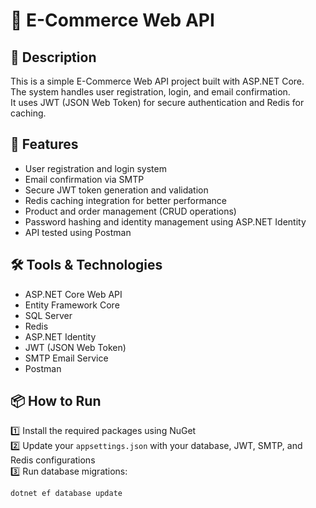 # 🛒 E-Commerce Web API

## 📖 Description  
This is a simple E-Commerce Web API project built with ASP.NET Core.  
The system handles user registration, login, and email confirmation.  
It uses JWT (JSON Web Token) for secure authentication and Redis for caching.

## 📌 Features  
- User registration and login system  
- Email confirmation via SMTP  
- Secure JWT token generation and validation  
- Redis caching integration for better performance  
- Product and order management (CRUD operations)  
- Password hashing and identity management using ASP.NET Identity  
- API tested using Postman

## 🛠️ Tools & Technologies  
- ASP.NET Core Web API  
- Entity Framework Core  
- SQL Server  
- Redis  
- ASP.NET Identity  
- JWT (JSON Web Token)  
- SMTP Email Service  
- Postman  

## 📦 How to Run  

1️⃣ Install the required packages using NuGet  
2️⃣ Update your `appsettings.json` with your database, JWT, SMTP, and Redis configurations  
3️⃣ Run database migrations:
```bash
dotnet ef database update
